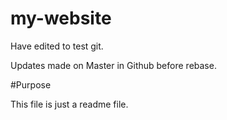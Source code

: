 # my-website
Have edited to test git.

Updates made on Master in Github before rebase.

#Purpose

This file is just a readme file.
